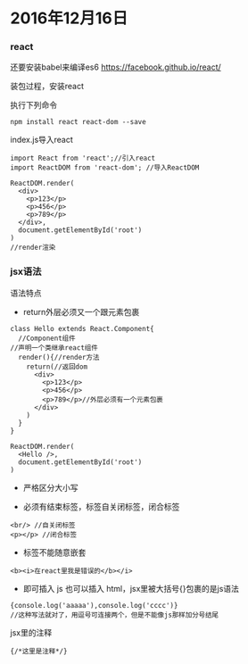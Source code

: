 # 2016年12月16日

### react

还要安装babel来编译es6
https://facebook.github.io/react/

装包过程，安装react

执行下列命令

```
npm install react react-dom --save

```

index.js导入react

```
import React from 'react';//引入react
import ReactDOM from 'react-dom'; //导入ReactDOM
```

```
ReactDOM.render(
  <div>
    <p>123</p>
    <p>456</p>
    <p>789</p>
  </div>,
  document.getElementById('root')
)
//render渲染
```


### jsx语法

语法特点

- return外层必须又一个跟元素包裹

```
class Hello extends React.Component{
  //Component组件
//声明一个类继承react组件
  render(){//render方法
    return(//返回dom
      <div>
        <p>123</p>
        <p>456</p>
        <p>789</p>//外层必须有一个元素包裹
      </div>
    )
  }
}

ReactDOM.render(
  <Hello />,
  document.getElementById('root')
)

```

- 严格区分大小写

- 必须有结束标签，标签自关闭标签，闭合标签

```
<br/> //自关闭标签
<p></p> //闭合标签

```

- 标签不能随意嵌套

```
<b><i>在react里我是错误的</b></i>
```

- 即可插入 js 也可以插入 html，jsx里被大括号{}包裹的是js语法

```
{console.log('aaaaa'),console.log('cccc')}
//这种写法就对了，用逗号可连接两个，但是不能像js那样加分号结尾

```
jsx里的注释

```
{/*这里是注释*/}
```
